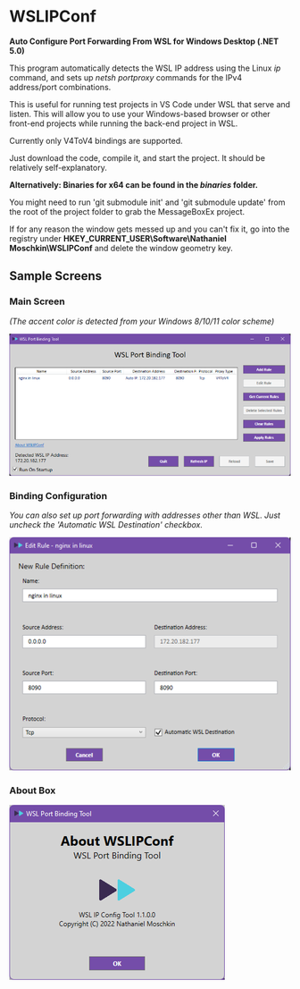 # WSLIPConf
__Auto Configure Port Forwarding From WSL for Windows Desktop (.NET 5.0)__

This program automatically detects the WSL IP address using the Linux _ip_ command, and sets up _netsh portproxy_ commands for the IPv4 address/port combinations.  

This is useful for running test projects in VS Code under WSL that serve and listen.  This will allow you to use your Windows-based browser or other front-end projects while running the back-end project in WSL.

Currently only V4ToV4 bindings are supported.

Just download the code, compile it, and start the project.  It should be relatively self-explanatory. 

__Alternatively: Binaries for x64 can be found in the _binaries_ folder.__

You might need to run 'git submodule init' and 'git submodule update' from the root of the project folder to grab the MessageBoxEx project.

If for any reason the window gets messed up and you can't fix it, go into the registry under __HKEY_CURRENT_USER\Software\Nathaniel Moschkin\WSLIPConf__ and delete the window geometry key.


## Sample Screens

### Main Screen

_(The accent color is detected from your Windows 8/10/11 color scheme)_

![](docs/image1.png)

### Binding Configuration

_You can also set up port forwarding with addresses other than WSL. Just uncheck the 'Automatic WSL Destination' checkbox._

![](docs/image2.png)

### About Box 
![](docs/image3.png)

